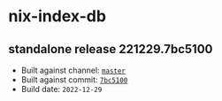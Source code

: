 # nix-index-db
## standalone release 221229.7bc5100
- Built against channel: [`master`](https://github.com/nixos/nixpkgs/tree/master)
- Built against commit: [`7bc5100`](https://github.com/NixOS/nixpkgs/commit/7bc51003411d4aebc8b543b2f84da6a0eefa3789)
- Build date: `2022-12-29`
